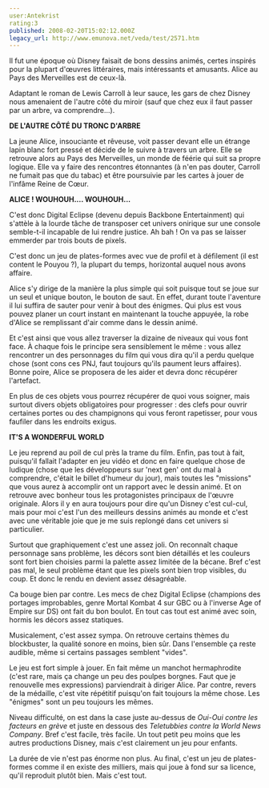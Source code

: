 ```yaml
---
user:Antekrist
rating:3
published: 2008-02-20T15:02:12.000Z
legacy_url: http://www.emunova.net/veda/test/2571.htm
---
```

Il fut une époque où Disney faisait de bons dessins animés, certes inspirés pour la plupart d'œuvres littéraires, mais intéressants et amusants. Alice au Pays des Merveilles est de ceux-là.  

Adaptant le roman de Lewis Carroll à leur sauce, les gars de chez Disney nous amenaient de l'autre côté du miroir (sauf que chez eux il faut passer par un arbre, va comprendre...).  

  

**DE L'AUTRE CÔTÉ DU TRONC D'ARBRE**  

La jeune Alice, insouciante et rêveuse, voit passer devant elle un étrange lapin blanc fort pressé et décide de le suivre à travers un arbre. Elle se retrouve alors au Pays des Merveilles, un monde de féérie qui suit sa propre logique. Elle va y faire des rencontres étonnantes (à n'en pas douter, Carroll ne fumait pas que du tabac) et être poursuivie par les cartes à jouer de l'infâme Reine de Cœur.  

  

**ALICE ! WOUHOUH.... WOUHOUH...**  

C'est donc Digital Eclipse (devenu depuis Backbone Entertainment) qui s'attèle à la lourde tâche de transposer cet univers onirique sur une console semble-t-il incapable de lui rendre justice. Ah bah ! On va pas se laisser emmerder par trois bouts de pixels.  

C'est donc un jeu de plates-formes avec vue de profil et à défilement (il est content le Pouyou ?), la plupart du temps, horizontal auquel nous avons affaire.  

Alice s'y dirige de la manière la plus simple qui soit puisque tout se joue sur un seul et unique bouton, le bouton de saut. En effet, durant toute l'aventure il lui suffira de sauter pour venir à bout des énigmes. Qui plus est vous pouvez planer un court instant en maintenant la touche appuyée, la robe d'Alice se remplissant d'air comme dans le dessin animé.  

Et c'est ainsi que vous allez traverser la dizaine de niveaux qui vous font face. À chaque fois le principe sera sensiblement le même : vous allez rencontrer un des personnages du film qui vous dira qu'il a perdu quelque chose (sont cons ces PNJ, faut toujours qu'ils paument leurs affaires). Bonne poire, Alice se proposera de les aider et devra donc récupérer l'artefact.  

En plus de ces objets vous pourrez récupérer de quoi vous soigner, mais surtout divers objets obligatoires pour progresser : des clefs pour ouvrir certaines portes ou des champignons qui vous feront rapetisser, pour vous faufiler dans les endroits exigus.  

  

**IT'S A WONDERFUL WORLD**  

Le jeu reprend au poil de cul près la trame du film. Enfin, pas tout à fait, puisqu'il fallait l'adapter en jeu vidéo et donc en faire quelque chose de ludique (chose que les développeurs sur 'next gen' ont du mal à comprendre, c'était le billet d'humeur du jour), mais toutes les "missions" que vous aurez à accomplir ont un rapport avec le dessin animé. Et on retrouve avec bonheur tous les protagonistes principaux de l'œuvre originale. Alors il y en aura toujours pour dire qu'un Disney c'est cul-cul, mais pour moi c'est l'un des meilleurs dessins animés au monde et c'est avec une véritable joie que je me suis replongé dans cet univers si particulier.  

Surtout que graphiquement c'est une assez joli. On reconnaît chaque personnage sans problème, les décors sont bien détaillés et les couleurs sont fort bien choisies parmi la palette assez limitée de la bécane. Bref c'est pas mal, le seul problème étant que les pixels sont bien trop visibles, du coup. Et donc le rendu en devient assez désagréable.  

Ca bouge bien par contre. Les mecs de chez Digital Eclipse (champions des portages improbables, genre Mortal Kombat 4 sur GBC ou à l'inverse Age of Empire sur DS) ont fait du bon boulot. En tout cas tout est animé avec soin, hormis les décors assez statiques.  

Musicalement, c'est assez sympa. On retrouve certains thèmes du blockbuster, la qualité sonore en moins, bien sûr. Dans l'ensemble ça reste audible, même si certains passages semblent "vides".  

Le jeu est fort simple à jouer. En fait même un manchot hermaphrodite (c'est rare, mais ça change un peu des poulpes borgnes. Faut que je renouvelle mes expressions) parviendrait à diriger Alice. Par contre, revers de la médaille, c'est vite répétitif puisqu'on fait toujours la même chose. Les "énigmes" sont un peu toujours les mêmes.  

Niveau difficulté, on est dans la case juste au-dessus de _Oui-Oui contre les facteurs en grève_ et juste en dessous des _Teletubbies contre la World News Company_. Bref c'est facile, très facile. Un tout petit peu moins que les autres productions Disney, mais c'est clairement un jeu pour enfants.  

La durée de vie n'est pas énorme non plus. Au final, c'est un jeu de plates-formes comme il en existe des milliers, mais qui joue à fond sur sa licence, qu'il reproduit plutôt bien. Mais c'est tout.